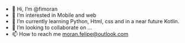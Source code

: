 - 👋 Hi, I’m @fimoran
- 👀 I’m interested in Mobile and web
- 🌱 I’m currently learning Python, Html, css and in a near future Kotlin. 
- 💞️ I’m looking to collaborate on ...
- 📫 How to reach me moran.felipe@outlook.com

<!---
fimoran/fimoran is a ✨ special ✨ repository because its `README.md` (this file) appears on your GitHub profile.
You can click the Preview link to take a look at your changes.
--->
